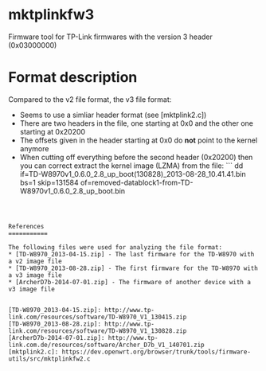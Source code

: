 mktplinkfw3
===========

Firmware tool for TP-Link firmwares with the version 3 header (0x03000000)


Format description
===========

Compared to the v2 file format, the v3 file format:
* Seems to use a simliar header format (see [mktplink2.c])
* There are two headers in the file, one starting at 0x0 and the other one starting at 0x20200
* The offsets given in the header starting at 0x0 do **not** point to the kernel anymore
* When cutting off everything before the second header (0x20200) then you can correct extract the kernel image (LZMA) from the file: ```
dd if=TD-W8970v1_0.6.0_2.8_up_boot\(130828\)_2013-08-28_10.41.41.bin bs=1 skip=131584 of=removed-datablock1-from-TD-W8970v1_0.6.0_2.8_up_boot.bin
```



References
===========

The following files were used for analyzing the file format:
* [TD-W8970_2013-04-15.zip] - The last firmware for the TD-W8970 with a v2 image file
* [TD-W8970_2013-08-28.zip] - The first firmware for the TD-W8970 with a v3 image file
* [ArcherD7b-2014-07-01.zip] - The firmware of another device with a v3 image file


[TD-W8970_2013-04-15.zip]: http://www.tp-link.com/resources/software/TD-W8970_V1_130415.zip
[TD-W8970_2013-08-28.zip]: http://www.tp-link.com/resources/software/TD-W8970_V1_130828.zip
[ArcherD7b-2014-07-01.zip]: http://www.tp-link.com.de/resources/software/Archer_D7b_V1_140701.zip
[mktplink2.c]: https://dev.openwrt.org/browser/trunk/tools/firmware-utils/src/mktplinkfw2.c
